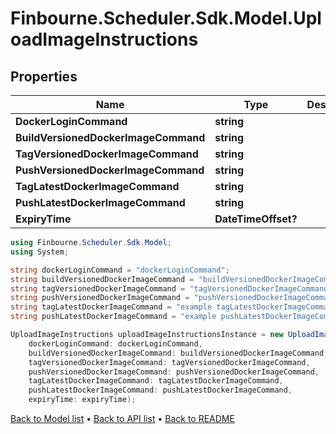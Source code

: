 # Finbourne.Scheduler.Sdk.Model.UploadImageInstructions

## Properties

Name | Type | Description | Notes
------------ | ------------- | ------------- | -------------
**DockerLoginCommand** | **string** |  | 
**BuildVersionedDockerImageCommand** | **string** |  | 
**TagVersionedDockerImageCommand** | **string** |  | 
**PushVersionedDockerImageCommand** | **string** |  | 
**TagLatestDockerImageCommand** | **string** |  | [optional] 
**PushLatestDockerImageCommand** | **string** |  | [optional] 
**ExpiryTime** | **DateTimeOffset?** |  | [optional] 

```csharp
using Finbourne.Scheduler.Sdk.Model;
using System;

string dockerLoginCommand = "dockerLoginCommand";
string buildVersionedDockerImageCommand = "buildVersionedDockerImageCommand";
string tagVersionedDockerImageCommand = "tagVersionedDockerImageCommand";
string pushVersionedDockerImageCommand = "pushVersionedDockerImageCommand";
string tagLatestDockerImageCommand = "example tagLatestDockerImageCommand";
string pushLatestDockerImageCommand = "example pushLatestDockerImageCommand";

UploadImageInstructions uploadImageInstructionsInstance = new UploadImageInstructions(
    dockerLoginCommand: dockerLoginCommand,
    buildVersionedDockerImageCommand: buildVersionedDockerImageCommand,
    tagVersionedDockerImageCommand: tagVersionedDockerImageCommand,
    pushVersionedDockerImageCommand: pushVersionedDockerImageCommand,
    tagLatestDockerImageCommand: tagLatestDockerImageCommand,
    pushLatestDockerImageCommand: pushLatestDockerImageCommand,
    expiryTime: expiryTime);
```

[Back to Model list](../README.md#documentation-for-models) &#8226; [Back to API list](../README.md#documentation-for-api-endpoints) &#8226; [Back to README](../README.md)
